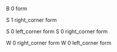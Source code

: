 
B 0 form

S 1 right_corner form

S 0 left_corner form
S 0 right_corner form

W 0 right_corner form
W 0 left_corner form

